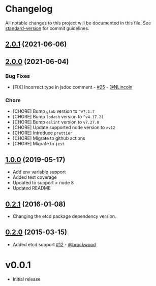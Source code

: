 # Changelog

All notable changes to this project will be documented in this file. See [standard-version](https://github.com/conventional-changelog/standard-version) for commit guidelines.

## [2.0.1](https://github.com/C2FO/gofigure/compare/v2.0.0...v2.0.1) (2021-06-06)

## [2.0.0](https://github.com/C2FO/gofigure/compare/v1.0.0...v2.0.0) (2021-06-04)

### Bug Fixes
* [FIX] Incorrect type in jsdoc comment - [#25](https://github.com/C2FO/gofigure/pull/25) - [@NLincoln](https://github.com/NLincoln)
  
### Chore
* [CHORE] Bump `glob` version to `^v7.1.7`
* [CHORE] Bump `lodash` version to `^v4.17.21`
* [CHORE] Bump `eslint` version to `v7.27.0`
* [CHORE] Update supported node version to `>v12`
* [CHORE] Introduce `prettier`
* [CHORE] Migrate to github actions
* [CHORE] Migrate to `jest`

## [1.0.0](https://github.com/C2FO/gofigure/compare/v0.2.1...v1.0.0) (2019-05-17)

* Add env variable support
* Added test coverage
* Updated to support > node 8
* Updated README

## [0.2.1](https://github.com/C2FO/gofigure/compare/v0.2.0...v0.2.1) (2016-01-08)

* Changing the etcd package dependency version.

## [0.2.0](https://github.com/C2FO/gofigure/compare/v0.0.1...v0.2.0) (2015-03-15)

* Added etcd support [#12](https://github.com/C2FO/gofigure/pull/12) - [@brockwood](https://github.com/brockwood)

# v0.0.1

* Initial release
